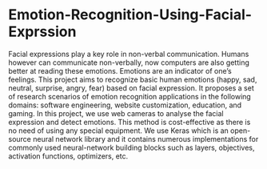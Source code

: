 # Emotion-Recognition-Using-Facial-Exprssion
Facial expressions play a key role in non-verbal communication. Humans however can communicate non-verbally, now computers are also getting better at reading these emotions. Emotions are an indicator of one’s feelings. This project aims to recognize basic human emotions (happy, sad, neutral, surprise, angry, fear) based on facial expression.   It proposes a set of research scenarios of emotion recognition applications in the following domains: software engineering, website customization, education, and gaming.    In this project, we use web cameras to analyse the facial expression and detect emotions. This method is cost-effective as there is no need of using any special equipment. We use Keras which is an open-source neural network library and it contains numerous implementations for commonly used neural-network building blocks such as layers, objectives, activation functions, optimizers, etc.
